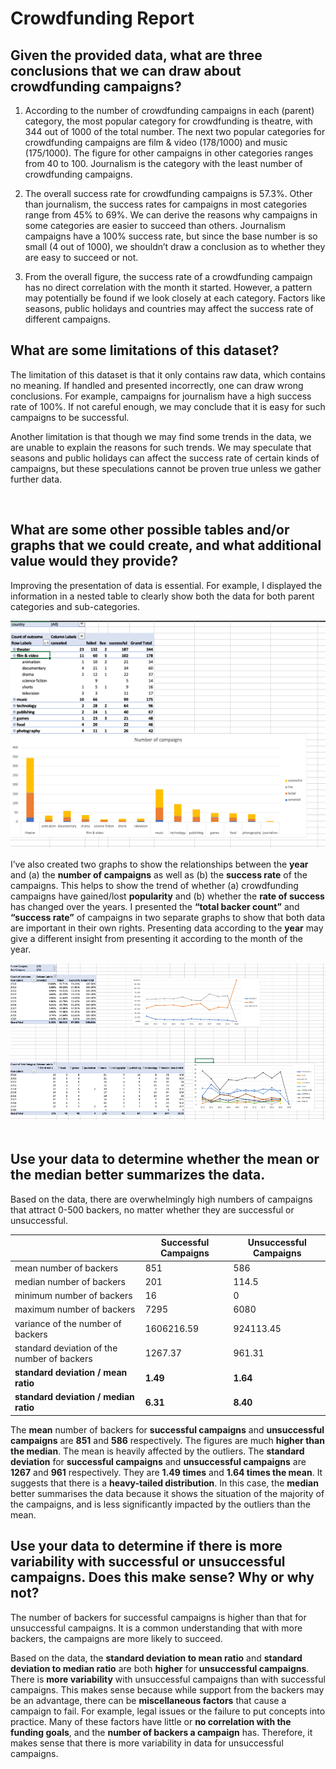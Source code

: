 # Crowdfunding Report

## Given the provided data, what are three conclusions that we can draw about crowdfunding campaigns?

1. According to the number of crowdfunding campaigns in each (parent) category, the most popular category for crowdfunding is theatre, with 344 out of 1000 of the total number. The next two popular categories for crowdfunding campaigns are film & video (178/1000) and music (175/1000). The figure for other campaigns in other categories ranges from 40 to 100. Journalism is the category with the least number of crowdfunding campaigns. 

2. The overall success rate for crowdfunding campaigns is 57.3%. Other than journalism, the success rates for campaigns in most categories range from 45% to 69%. We can derive the reasons why campaigns in some categories are easier to succeed than others.
Journalism campaigns have a 100% success rate, but since the base number is so small (4 out of 1000), we shouldn’t draw a conclusion as to whether they are easy to succeed or not.

3. From the overall figure, the success rate of a crowdfunding campaign has no direct correlation with the month it started. However, a pattern may potentially be found if we look closely at each category. Factors like seasons, public holidays and countries may affect the success rate of different campaigns.

## What are some limitations of this dataset?

The limitation of this dataset is that it only contains raw data, which contains no meaning. If handled and presented incorrectly, one can draw wrong conclusions. For example, campaigns for journalism have a high success rate of 100%. If not careful enough, we may conclude that it is easy for such campaigns to be successful.

Another limitation is that though we may find some trends in the data, we are unable to explain the reasons for such trends. We may speculate that seasons and public holidays can affect the success rate of certain kinds of campaigns, but these speculations cannot be proven true unless we gather further data.

 
## What are some other possible tables and/or graphs that we could create, and what additional value would they provide?

Improving the presentation of data is essential. For example, I displayed the information in a nested table to clearly show both the data for both parent categories and sub-categories.

![improvement1](images/improvement1.png)
 

I’ve also created two graphs to show the relationships between the **year** and (a) the **number of campaigns** as well as (b) the **success rate** of the campaigns. This helps to show the trend of whether (a) crowdfunding campaigns have gained/lost **popularity** and (b) whether the **rate of success** has changed over the years. I presented the **“total backer count”** and **“success rate”** of campaigns in two separate graphs to show that both data are important in their own rights. Presenting data according to the **year** may give a different insight from presenting it according to the month of the year.

![improvement2](images/improvement2.png)
 
## Use your data to determine whether the mean or the median better summarizes the data.

Based on the data, there are overwhelmingly high numbers of campaigns that attract 0-500 backers, no matter whether they are successful or unsuccessful.

| | Successful Campaigns | Unsuccessful Campaigns |
| --- | --- | --- |
| mean number of backers	| 851 | 586 |
| median number of backers | 201 | 114.5 |
| minimum number of backers	| 16 | 0 |
| maximum number of backers	| 7295 | 6080 |
| variance of the number of backers	| 1606216.59 | 924113.45 |
| standard deviation of the number of backers | 1267.37 | 961.31 |
| **standard deviation / mean ratio** | **1.49** | **1.64** |
| **standard deviation / median ratio** | **6.31** | **8.40** |

The **mean** number of backers for **successful campaigns** and **unsuccessful campaigns** are **851** and **586** respectively. The figures are much **higher than the median**. The mean is heavily affected by the outliers.
The **standard deviation** for **successful campaigns** and **unsuccessful campaigns** are **1267** and **961** respectively. They are **1.49 times** and **1.64 times the mean**. It suggests that there is a **heavy-tailed distribution**.
In this case, the **median** better summarises the data because it shows the situation of the majority of the campaigns, and is less significantly impacted by the outliers than the mean.

## Use your data to determine if there is more variability with successful or unsuccessful campaigns. Does this make sense? Why or why not?

The number of backers for successful campaigns is higher than that for unsuccessful campaigns. It is a common understanding that with more backers, the campaigns are more likely to succeed.

Based on the data, the **standard deviation to mean ratio** and **standard deviation to median ratio** are both **higher** for **unsuccessful campaigns**. There is **more variability** with unsuccessful campaigns than with successful campaigns.
This makes sense because while support from the backers may be an advantage, there can be **miscellaneous factors** that cause a campaign to fail. For example, legal issues or the failure to put concepts into practice. Many of these factors have little or **no correlation with the funding goals**, and the **number of backers a campaign** has. Therefore, it makes sense that there is more variability in data for unsuccessful campaigns.
